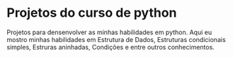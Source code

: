 # Projetos do curso de python
 
Projetos para densenvolver as minhas habilidades em python.
Aqui eu mostro minhas habilidades em Estrutura de Dados, Estruturas condicionais simples, Estruras aninhadas, Condições e entre outros conhecimentos.
